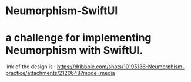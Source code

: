 # Neumorphism-SwiftUI

# a challenge for implementing Neumorphism with SwiftUI. 
link of the design is : https://dribbble.com/shots/10195136-Neumorphism-practice/attachments/2120648?mode=media
